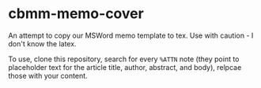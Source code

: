 # cbmm-memo-cover

An attempt to copy our MSWord memo template to tex. Use with caution - I don't know the latex.

To use, clone this repository, search for every `%ATTN` note (they point to placeholder text for the article title, author, abstract, and body), relpcae those with your content.
